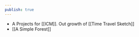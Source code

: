 ```yaml
---
publish: true
---
```

- A Projects for [[ICM]]. Out growth of [[Time Travel Sketch]]
- [[A Simple Forest]]
